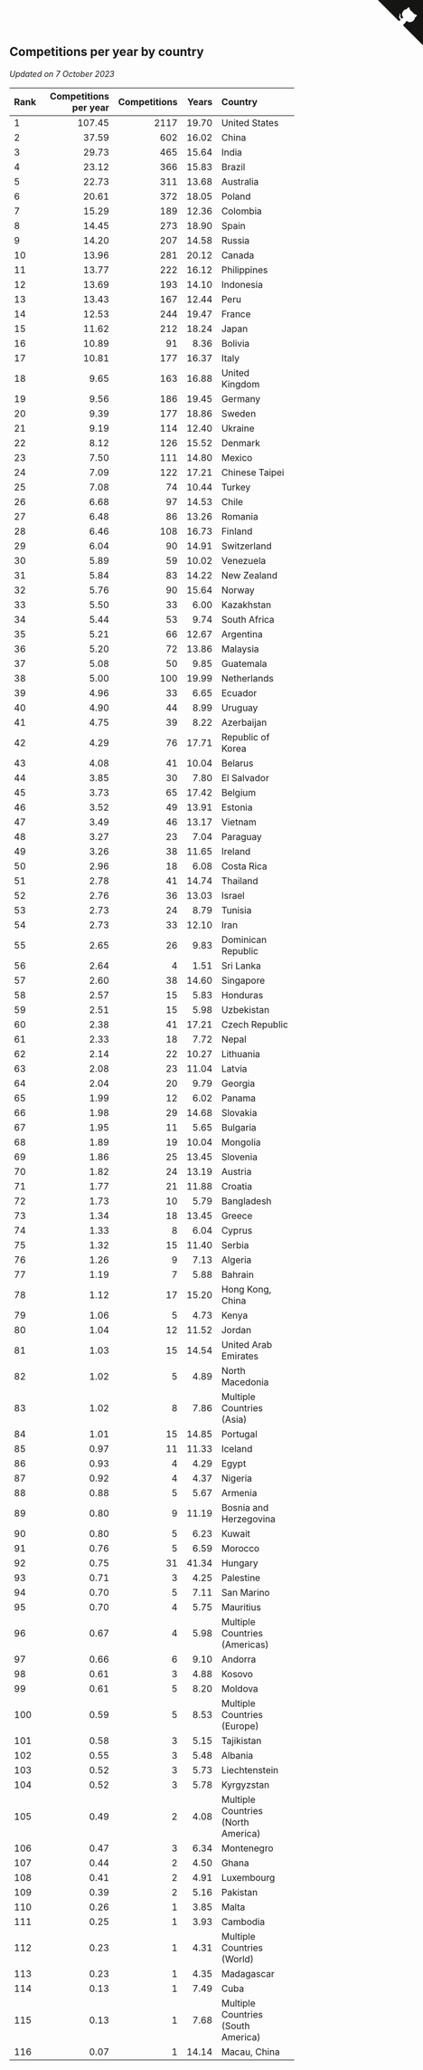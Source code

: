 ## Competitions per year by country

*Updated on  7 October 2023*

| Rank | Competitions per year | Competitions | Years | Country |
| :--- | ---: | ---: | ---: | :--- |
| 1 | 107.45 | 2117 | 19.70 | United States |
| 2 | 37.59 | 602 | 16.02 | China |
| 3 | 29.73 | 465 | 15.64 | India |
| 4 | 23.12 | 366 | 15.83 | Brazil |
| 5 | 22.73 | 311 | 13.68 | Australia |
| 6 | 20.61 | 372 | 18.05 | Poland |
| 7 | 15.29 | 189 | 12.36 | Colombia |
| 8 | 14.45 | 273 | 18.90 | Spain |
| 9 | 14.20 | 207 | 14.58 | Russia |
| 10 | 13.96 | 281 | 20.12 | Canada |
| 11 | 13.77 | 222 | 16.12 | Philippines |
| 12 | 13.69 | 193 | 14.10 | Indonesia |
| 13 | 13.43 | 167 | 12.44 | Peru |
| 14 | 12.53 | 244 | 19.47 | France |
| 15 | 11.62 | 212 | 18.24 | Japan |
| 16 | 10.89 | 91 | 8.36 | Bolivia |
| 17 | 10.81 | 177 | 16.37 | Italy |
| 18 | 9.65 | 163 | 16.88 | United Kingdom |
| 19 | 9.56 | 186 | 19.45 | Germany |
| 20 | 9.39 | 177 | 18.86 | Sweden |
| 21 | 9.19 | 114 | 12.40 | Ukraine |
| 22 | 8.12 | 126 | 15.52 | Denmark |
| 23 | 7.50 | 111 | 14.80 | Mexico |
| 24 | 7.09 | 122 | 17.21 | Chinese Taipei |
| 25 | 7.08 | 74 | 10.44 | Turkey |
| 26 | 6.68 | 97 | 14.53 | Chile |
| 27 | 6.48 | 86 | 13.26 | Romania |
| 28 | 6.46 | 108 | 16.73 | Finland |
| 29 | 6.04 | 90 | 14.91 | Switzerland |
| 30 | 5.89 | 59 | 10.02 | Venezuela |
| 31 | 5.84 | 83 | 14.22 | New Zealand |
| 32 | 5.76 | 90 | 15.64 | Norway |
| 33 | 5.50 | 33 | 6.00 | Kazakhstan |
| 34 | 5.44 | 53 | 9.74 | South Africa |
| 35 | 5.21 | 66 | 12.67 | Argentina |
| 36 | 5.20 | 72 | 13.86 | Malaysia |
| 37 | 5.08 | 50 | 9.85 | Guatemala |
| 38 | 5.00 | 100 | 19.99 | Netherlands |
| 39 | 4.96 | 33 | 6.65 | Ecuador |
| 40 | 4.90 | 44 | 8.99 | Uruguay |
| 41 | 4.75 | 39 | 8.22 | Azerbaijan |
| 42 | 4.29 | 76 | 17.71 | Republic of Korea |
| 43 | 4.08 | 41 | 10.04 | Belarus |
| 44 | 3.85 | 30 | 7.80 | El Salvador |
| 45 | 3.73 | 65 | 17.42 | Belgium |
| 46 | 3.52 | 49 | 13.91 | Estonia |
| 47 | 3.49 | 46 | 13.17 | Vietnam |
| 48 | 3.27 | 23 | 7.04 | Paraguay |
| 49 | 3.26 | 38 | 11.65 | Ireland |
| 50 | 2.96 | 18 | 6.08 | Costa Rica |
| 51 | 2.78 | 41 | 14.74 | Thailand |
| 52 | 2.76 | 36 | 13.03 | Israel |
| 53 | 2.73 | 24 | 8.79 | Tunisia |
| 54 | 2.73 | 33 | 12.10 | Iran |
| 55 | 2.65 | 26 | 9.83 | Dominican Republic |
| 56 | 2.64 | 4 | 1.51 | Sri Lanka |
| 57 | 2.60 | 38 | 14.60 | Singapore |
| 58 | 2.57 | 15 | 5.83 | Honduras |
| 59 | 2.51 | 15 | 5.98 | Uzbekistan |
| 60 | 2.38 | 41 | 17.21 | Czech Republic |
| 61 | 2.33 | 18 | 7.72 | Nepal |
| 62 | 2.14 | 22 | 10.27 | Lithuania |
| 63 | 2.08 | 23 | 11.04 | Latvia |
| 64 | 2.04 | 20 | 9.79 | Georgia |
| 65 | 1.99 | 12 | 6.02 | Panama |
| 66 | 1.98 | 29 | 14.68 | Slovakia |
| 67 | 1.95 | 11 | 5.65 | Bulgaria |
| 68 | 1.89 | 19 | 10.04 | Mongolia |
| 69 | 1.86 | 25 | 13.45 | Slovenia |
| 70 | 1.82 | 24 | 13.19 | Austria |
| 71 | 1.77 | 21 | 11.88 | Croatia |
| 72 | 1.73 | 10 | 5.79 | Bangladesh |
| 73 | 1.34 | 18 | 13.45 | Greece |
| 74 | 1.33 | 8 | 6.04 | Cyprus |
| 75 | 1.32 | 15 | 11.40 | Serbia |
| 76 | 1.26 | 9 | 7.13 | Algeria |
| 77 | 1.19 | 7 | 5.88 | Bahrain |
| 78 | 1.12 | 17 | 15.20 | Hong Kong, China |
| 79 | 1.06 | 5 | 4.73 | Kenya |
| 80 | 1.04 | 12 | 11.52 | Jordan |
| 81 | 1.03 | 15 | 14.54 | United Arab Emirates |
| 82 | 1.02 | 5 | 4.89 | North Macedonia |
| 83 | 1.02 | 8 | 7.86 | Multiple Countries (Asia) |
| 84 | 1.01 | 15 | 14.85 | Portugal |
| 85 | 0.97 | 11 | 11.33 | Iceland |
| 86 | 0.93 | 4 | 4.29 | Egypt |
| 87 | 0.92 | 4 | 4.37 | Nigeria |
| 88 | 0.88 | 5 | 5.67 | Armenia |
| 89 | 0.80 | 9 | 11.19 | Bosnia and Herzegovina |
| 90 | 0.80 | 5 | 6.23 | Kuwait |
| 91 | 0.76 | 5 | 6.59 | Morocco |
| 92 | 0.75 | 31 | 41.34 | Hungary |
| 93 | 0.71 | 3 | 4.25 | Palestine |
| 94 | 0.70 | 5 | 7.11 | San Marino |
| 95 | 0.70 | 4 | 5.75 | Mauritius |
| 96 | 0.67 | 4 | 5.98 | Multiple Countries (Americas) |
| 97 | 0.66 | 6 | 9.10 | Andorra |
| 98 | 0.61 | 3 | 4.88 | Kosovo |
| 99 | 0.61 | 5 | 8.20 | Moldova |
| 100 | 0.59 | 5 | 8.53 | Multiple Countries (Europe) |
| 101 | 0.58 | 3 | 5.15 | Tajikistan |
| 102 | 0.55 | 3 | 5.48 | Albania |
| 103 | 0.52 | 3 | 5.73 | Liechtenstein |
| 104 | 0.52 | 3 | 5.78 | Kyrgyzstan |
| 105 | 0.49 | 2 | 4.08 | Multiple Countries (North America) |
| 106 | 0.47 | 3 | 6.34 | Montenegro |
| 107 | 0.44 | 2 | 4.50 | Ghana |
| 108 | 0.41 | 2 | 4.91 | Luxembourg |
| 109 | 0.39 | 2 | 5.16 | Pakistan |
| 110 | 0.26 | 1 | 3.85 | Malta |
| 111 | 0.25 | 1 | 3.93 | Cambodia |
| 112 | 0.23 | 1 | 4.31 | Multiple Countries (World) |
| 113 | 0.23 | 1 | 4.35 | Madagascar |
| 114 | 0.13 | 1 | 7.49 | Cuba |
| 115 | 0.13 | 1 | 7.68 | Multiple Countries (South America) |
| 116 | 0.07 | 1 | 14.14 | Macau, China |


<a href="https://github.com/JustinTimeCuber/wca_statistics" class="github-corner" aria-label="View source on Github"><svg width="80" height="80" viewBox="0 0 250 250" style="fill:#151513; color:#fff; position: absolute; top: 0; border: 0; right: 0;" aria-hidden="true"><path d="M0,0 L115,115 L130,115 L142,142 L250,250 L250,0 Z"></path><path d="M128.3,109.0 C113.8,99.7 119.0,89.6 119.0,89.6 C122.0,82.7 120.5,78.6 120.5,78.6 C119.2,72.0 123.4,76.3 123.4,76.3 C127.3,80.9 125.5,87.3 125.5,87.3 C122.9,97.6 130.6,101.9 134.4,103.2" fill="currentColor" style="transform-origin: 130px 106px;" class="octo-arm"></path><path d="M115.0,115.0 C114.9,115.1 118.7,116.5 119.8,115.4 L133.7,101.6 C136.9,99.2 139.9,98.4 142.2,98.6 C133.8,88.0 127.5,74.4 143.8,58.0 C148.5,53.4 154.0,51.2 159.7,51.0 C160.3,49.4 163.2,43.6 171.4,40.1 C171.4,40.1 176.1,42.5 178.8,56.2 C183.1,58.6 187.2,61.8 190.9,65.4 C194.5,69.0 197.7,73.2 200.1,77.6 C213.8,80.2 216.3,84.9 216.3,84.9 C212.7,93.1 206.9,96.0 205.4,96.6 C205.1,102.4 203.0,107.8 198.3,112.5 C181.9,128.9 168.3,122.5 157.7,114.1 C157.9,116.9 156.7,120.9 152.7,124.9 L141.0,136.5 C139.8,137.7 141.6,141.9 141.8,141.8 Z" fill="currentColor" class="octo-body"></path></svg></a><style>.github-corner:hover .octo-arm{animation:octocat-wave 560ms ease-in-out}@keyframes octocat-wave{0%,100%{transform:rotate(0)}20%,60%{transform:rotate(-25deg)}40%,80%{transform:rotate(10deg)}}@media (max-width:500px){.github-corner:hover .octo-arm{animation:none}.github-corner .octo-arm{animation:octocat-wave 560ms ease-in-out}}</style>
